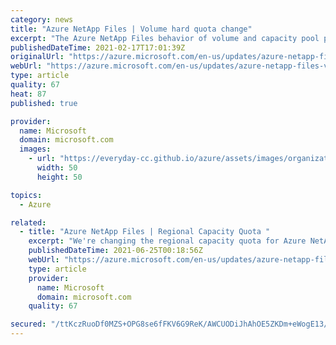 ```yaml
---
category: news
title: "Azure NetApp Files | Volume hard quota change"
excerpt: "The Azure NetApp Files behavior of volume and capacity pool provisioning will change to a manual and controllable mechanism beginning March 15th, 2021. This means that application users will have more control over provisioned capacity pool space and associated cost. "
publishedDateTime: 2021-02-17T17:01:39Z
originalUrl: "https://azure.microsoft.com/en-us/updates/azure-netapp-files-volume-hard-quota-change/"
webUrl: "https://azure.microsoft.com/en-us/updates/azure-netapp-files-volume-hard-quota-change/"
type: article
quality: 67
heat: 87
published: true

provider:
  name: Microsoft
  domain: microsoft.com
  images:
    - url: "https://everyday-cc.github.io/azure/assets/images/organizations/microsoft.com-50x50.jpg"
      width: 50
      height: 50

topics:
  - Azure

related:
  - title: "Azure NetApp Files | Regional Capacity Quota "
    excerpt: "We're changing the regional capacity quota for Azure NetApp files at no additional cost to you."
    publishedDateTime: 2021-06-25T00:18:56Z
    webUrl: "https://azure.microsoft.com/en-us/updates/azure-netapp-files-regional-capacity-quota/"
    type: article
    provider:
      name: Microsoft
      domain: microsoft.com
    quality: 67

secured: "/ttKczRuoDf0MZS+OPG8se6fFKV6G9ReK/AWCUODiJhAhOE5ZKDm+eWogE13/RCjxFTF6cDuYq4CQho/Y2zpbfYdfs6tO31SzKJH/4V/4Uek5G9QVDiWNjibi6Va1/InKXWNiICzRexxh2iIajbSp4cl9uA1qvv+UUziHSMF2aqqpFW6+7W5QKYqzsezK7FnDbdeJhmOLySBzcF9VTNMsVYZjl0qXOWVIxOzIo/QhUesNfGu5yc4XiHMXA05rRmiKYOskmArw7npnJEHsHRPWZgCfumOi0Gf34p/wVrjUXOUXRNhz2/RSFuVSIPEtijP7BZwUgOMbBXE4jcH5zj79ih5uym/rngv060uz5nJ/rI=;fvDGzBCfy+Ehca1CpgBTvA=="
---
```


